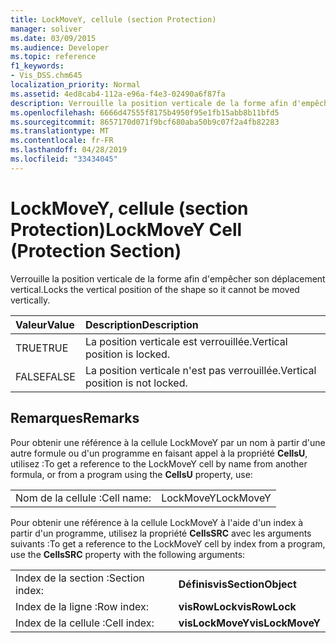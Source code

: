 ```yaml
---
title: LockMoveY, cellule (section Protection)
manager: soliver
ms.date: 03/09/2015
ms.audience: Developer
ms.topic: reference
f1_keywords:
- Vis_DSS.chm645
localization_priority: Normal
ms.assetid: 4ed8cab4-112a-e96a-f4e3-02490a6f87fa
description: Verrouille la position verticale de la forme afin d'empêcher son déplacement vertical.
ms.openlocfilehash: 6666d47555f8175b4950f95e1fb15abb8b11bfd5
ms.sourcegitcommit: 8657170d071f9bcf680aba50b9c07f2a4fb82283
ms.translationtype: MT
ms.contentlocale: fr-FR
ms.lasthandoff: 04/28/2019
ms.locfileid: "33434045"
---
```

# <a name="lockmovey-cell-protection-section"></a><span data-ttu-id="891c8-103">LockMoveY, cellule (section Protection)</span><span class="sxs-lookup"><span data-stu-id="891c8-103">LockMoveY Cell (Protection Section)</span></span>

<span data-ttu-id="891c8-104">Verrouille la position verticale de la forme afin d'empêcher son déplacement vertical.</span><span class="sxs-lookup"><span data-stu-id="891c8-104">Locks the vertical position of the shape so it cannot be moved vertically.</span></span>
  
|<span data-ttu-id="891c8-105">**Valeur**</span><span class="sxs-lookup"><span data-stu-id="891c8-105">**Value**</span></span>|<span data-ttu-id="891c8-106">**Description**</span><span class="sxs-lookup"><span data-stu-id="891c8-106">**Description**</span></span>|
|:-----|:-----|
| <span data-ttu-id="891c8-107">TRUE</span><span class="sxs-lookup"><span data-stu-id="891c8-107">TRUE</span></span>  <br/> | <span data-ttu-id="891c8-108">La position verticale est verrouillée.</span><span class="sxs-lookup"><span data-stu-id="891c8-108">Vertical position is locked.</span></span>  <br/> |
| <span data-ttu-id="891c8-109">FALSE</span><span class="sxs-lookup"><span data-stu-id="891c8-109">FALSE</span></span>  <br/> | <span data-ttu-id="891c8-110">La position verticale n'est pas verrouillée.</span><span class="sxs-lookup"><span data-stu-id="891c8-110">Vertical position is not locked.</span></span>  <br/> |
   
## <a name="remarks"></a><span data-ttu-id="891c8-111">Remarques</span><span class="sxs-lookup"><span data-stu-id="891c8-111">Remarks</span></span>

<span data-ttu-id="891c8-112">Pour obtenir une référence à la cellule LockMoveY par un nom à partir d'une autre formule ou d'un programme en faisant appel à la propriété **CellsU**, utilisez :</span><span class="sxs-lookup"><span data-stu-id="891c8-112">To get a reference to the LockMoveY cell by name from another formula, or from a program using the **CellsU** property, use:</span></span> 
  
|||
|:-----|:-----|
| <span data-ttu-id="891c8-113">Nom de la cellule :</span><span class="sxs-lookup"><span data-stu-id="891c8-113">Cell name:</span></span>  <br/> | <span data-ttu-id="891c8-114">LockMoveY</span><span class="sxs-lookup"><span data-stu-id="891c8-114">LockMoveY</span></span>  <br/> |
   
<span data-ttu-id="891c8-115">Pour obtenir une référence à la cellule LockMoveY à l'aide d'un index à partir d'un programme, utilisez la propriété **CellsSRC** avec les arguments suivants :</span><span class="sxs-lookup"><span data-stu-id="891c8-115">To get a reference to the LockMoveY cell by index from a program, use the **CellsSRC** property with the following arguments:</span></span> 
  
|||
|:-----|:-----|
| <span data-ttu-id="891c8-116">Index de la section :</span><span class="sxs-lookup"><span data-stu-id="891c8-116">Section index:</span></span>  <br/> |<span data-ttu-id="891c8-117">**Définis**</span><span class="sxs-lookup"><span data-stu-id="891c8-117">**visSectionObject**</span></span> <br/> |
| <span data-ttu-id="891c8-118">Index de la ligne :</span><span class="sxs-lookup"><span data-stu-id="891c8-118">Row index:</span></span>  <br/> |<span data-ttu-id="891c8-119">**visRowLock**</span><span class="sxs-lookup"><span data-stu-id="891c8-119">**visRowLock**</span></span> <br/> |
| <span data-ttu-id="891c8-120">Index de la cellule :</span><span class="sxs-lookup"><span data-stu-id="891c8-120">Cell index:</span></span>  <br/> |<span data-ttu-id="891c8-121">**visLockMoveY**</span><span class="sxs-lookup"><span data-stu-id="891c8-121">**visLockMoveY**</span></span> <br/> |
   

